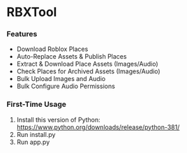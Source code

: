 # RBXTool

### **Features**
- Download Roblox Places
- Auto-Replace Assets & Publish Places
- Extract & Download Place Assets (Images/Audio)
- Check Places for Archived Assets (Images/Audio)
- Bulk Upload Images and Audio
- Bulk Configure Audio Permissions

### **First-Time Usage**
1. Install this version of Python: https://www.python.org/downloads/release/python-381/
2. Run install.py
3. Run app.py
